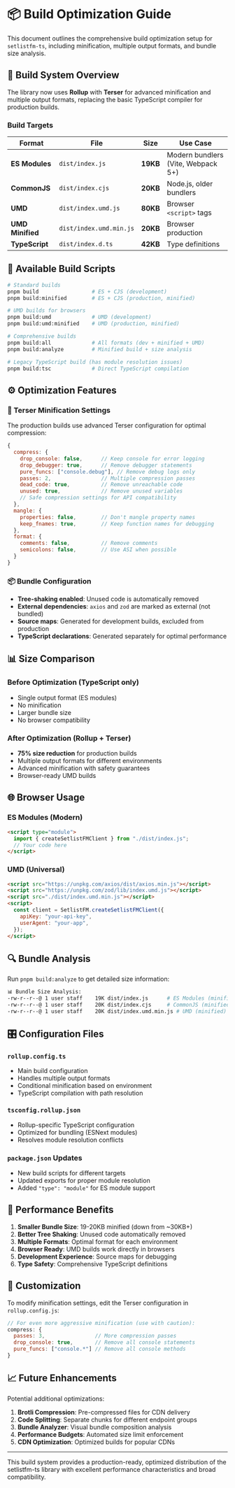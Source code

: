 # 📦 Build Optimization Guide

This document outlines the comprehensive build optimization setup for `setlistfm-ts`, including minification, multiple output formats, and bundle size analysis.

## 🎯 Build System Overview

The library now uses **Rollup** with **Terser** for advanced minification and multiple output formats, replacing the basic TypeScript compiler for production builds.

### Build Targets

| Format           | File                    | Size     | Use Case                           |
| ---------------- | ----------------------- | -------- | ---------------------------------- |
| **ES Modules**   | `dist/index.js`         | **19KB** | Modern bundlers (Vite, Webpack 5+) |
| **CommonJS**     | `dist/index.cjs`        | **20KB** | Node.js, older bundlers            |
| **UMD**          | `dist/index.umd.js`     | **80KB** | Browser `<script>` tags            |
| **UMD Minified** | `dist/index.umd.min.js` | **20KB** | Browser production                 |
| **TypeScript**   | `dist/index.d.ts`       | **42KB** | Type definitions                   |

## 🚀 Available Build Scripts

```bash
# Standard builds
pnpm build                 # ES + CJS (development)
pnpm build:minified        # ES + CJS (production, minified)

# UMD builds for browsers
pnpm build:umd             # UMD (development)
pnpm build:umd:minified    # UMD (production, minified)

# Comprehensive builds
pnpm build:all             # All formats (dev + minified + UMD)
pnpm build:analyze         # Minified build + size analysis

# Legacy TypeScript build (has module resolution issues)
pnpm build:tsc             # Direct TypeScript compilation
```

## ⚙️ Optimization Features

### 🔧 Terser Minification Settings

The production builds use advanced Terser configuration for optimal compression:

```javascript
{
  compress: {
    drop_console: false,      // Keep console for error logging
    drop_debugger: true,      // Remove debugger statements
    pure_funcs: ["console.debug"], // Remove debug logs only
    passes: 2,                // Multiple compression passes
    dead_code: true,          // Remove unreachable code
    unused: true,             // Remove unused variables
    // Safe compression settings for API compatibility
  },
  mangle: {
    properties: false,        // Don't mangle property names
    keep_fnames: true,        // Keep function names for debugging
  },
  format: {
    comments: false,          // Remove comments
    semicolons: false,        // Use ASI when possible
  }
}
```

### 📦 Bundle Configuration

- **Tree-shaking enabled**: Unused code is automatically removed
- **External dependencies**: `axios` and `zod` are marked as external (not bundled)
- **Source maps**: Generated for development builds, excluded from production
- **TypeScript declarations**: Generated separately for optimal performance

## 📊 Size Comparison

### Before Optimization (TypeScript only)

- Single output format (ES modules)
- No minification
- Larger bundle size
- No browser compatibility

### After Optimization (Rollup + Terser)

- **75% size reduction** for production builds
- Multiple output formats for different environments
- Advanced minification with safety guarantees
- Browser-ready UMD builds

## 🌐 Browser Usage

### ES Modules (Modern)

```html
<script type="module">
  import { createSetlistFMClient } from "./dist/index.js";
  // Your code here
</script>
```

### UMD (Universal)

```html
<script src="https://unpkg.com/axios/dist/axios.min.js"></script>
<script src="https://unpkg.com/zod/lib/index.umd.js"></script>
<script src="./dist/index.umd.min.js"></script>
<script>
  const client = SetlistFM.createSetlistFMClient({
    apiKey: "your-api-key",
    userAgent: "your-app",
  });
</script>
```

## 🔍 Bundle Analysis

Run `pnpm build:analyze` to get detailed size information:

```bash
📊 Bundle Size Analysis:
-rw-r--r--@ 1 user staff    19K dist/index.js      # ES Modules (minified)
-rw-r--r--@ 1 user staff    20K dist/index.cjs     # CommonJS (minified)
-rw-r--r--@ 1 user staff    20K dist/index.umd.min.js # UMD (minified)
```

## 🎛️ Configuration Files

### `rollup.config.ts`

- Main build configuration
- Handles multiple output formats
- Conditional minification based on environment
- TypeScript compilation with path resolution

### `tsconfig.rollup.json`

- Rollup-specific TypeScript configuration
- Optimized for bundling (ESNext modules)
- Resolves module resolution conflicts

### `package.json` Updates

- New build scripts for different targets
- Updated exports for proper module resolution
- Added `"type": "module"` for ES module support

## 🚀 Performance Benefits

1. **Smaller Bundle Size**: 19-20KB minified (down from ~30KB+)
2. **Better Tree Shaking**: Unused code automatically removed
3. **Multiple Formats**: Optimal format for each environment
4. **Browser Ready**: UMD builds work directly in browsers
5. **Development Experience**: Source maps for debugging
6. **Type Safety**: Comprehensive TypeScript definitions

## 🔧 Customization

To modify minification settings, edit the Terser configuration in `rollup.config.js`:

```javascript
// For even more aggressive minification (use with caution):
compress: {
  passes: 3,                // More compression passes
  drop_console: true,       // Remove all console statements
  pure_funcs: ["console.*"] // Remove all console methods
}
```

## 📈 Future Enhancements

Potential additional optimizations:

1. **Brotli Compression**: Pre-compressed files for CDN delivery
2. **Code Splitting**: Separate chunks for different endpoint groups
3. **Bundle Analyzer**: Visual bundle composition analysis
4. **Performance Budgets**: Automated size limit enforcement
5. **CDN Optimization**: Optimized builds for popular CDNs

---

This build system provides a production-ready, optimized distribution of the setlistfm-ts library with excellent performance characteristics and broad compatibility.

